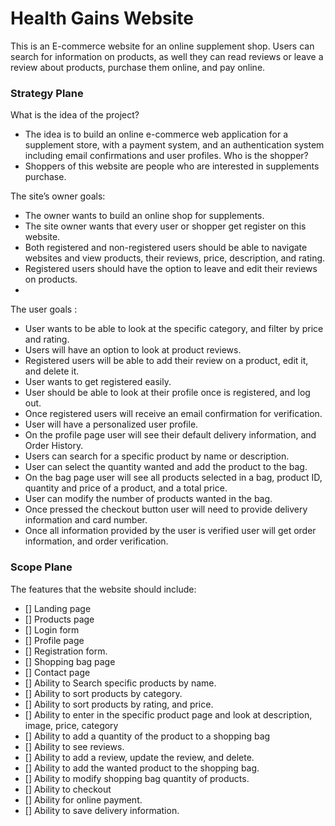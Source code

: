 # Health Gains Website
This is an E-commerce website for an online supplement shop. Users can search for information on products, as well they can read reviews or leave a review about products, purchase them online, and pay online.
### Strategy Plane
 What is the idea of the project?
 - The idea is to build an online e-commerce web application for a supplement store, with a payment system, and an authentication system including email confirmations and user profiles.
  Who is the shopper?
- Shoppers of this website are people who are interested in supplements purchase.

The site’s owner goals:
- The owner wants to build an online shop for supplements.
- The site owner wants that every user or shopper get register on this website.
- Both registered and non-registered users should be able to navigate websites and view products, their reviews, price, description, and rating.
- Registered users should have the option to leave and edit their reviews on products.
- 
The user goals :
- User wants to be able to look at the specific category, and filter by price and rating.
- Users will have an option to look at product reviews.
- Registered users will be able to add their review on a product, edit it, and delete it.
- User wants to get registered easily.
- User should be able to look at their profile once is registered, and log out.
- Once registered users will receive an email confirmation for verification.
- User will have a personalized user profile. 
- On the profile page user will see their default delivery information, and Order History.
- Users can search for a specific product by name or description.
- User can select the quantity wanted and add the product to the bag.
- On the bag page user will see all products selected in a bag, product ID, quantity and price of a product, and a total price.
- User can modify the number of products wanted in the bag.
- Once pressed the checkout button user will need to provide delivery information and card number.
- Once all information provided by the user is verified user will get order information, and order verification.
### Scope Plane
The features that the website should include:
- [] Landing page
- [] Products page
- [] Login form
- [] Profile page
- [] Registration form.
- [] Shopping bag page 
- [] Contact page
- [] Ability to Search specific products by name.
- [] Ability to sort products by category.
- [] Ability to sort products by rating, and price.
- [] Ability to enter in the specific product page and look at description, image, price, category
- [] Ability to add a quantity of the product to a shopping bag
- [] Ability to see reviews.
- [] Ability to add a review, update the review, and delete.
- [] Ability to add the wanted product to the shopping bag.
- [] Ability to modify shopping bag quantity of products.
- [] Ability to checkout
- [] Ability for online payment.
- [] Ability to save delivery information.